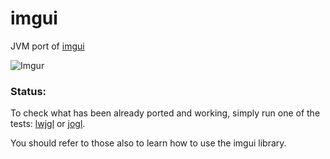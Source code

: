 # imgui

JVM port of [imgui](https://github.com/ocornut/imgui)

![Imgur](http://i.imgur.com/0tsoWEP.png)

### Status:

To check what has been already ported and working, simply run one of the tests: [lwjgl](https://github.com/kotlin-graphics/imgui/blob/master/src/test/kotlin/imgui/test_lwjgl.kt) or [jogl](https://github.com/kotlin-graphics/imgui/blob/master/src/test/kotlin/imgui/test_jogl.kt).

You should refer to those also to learn how to use the imgui library.
